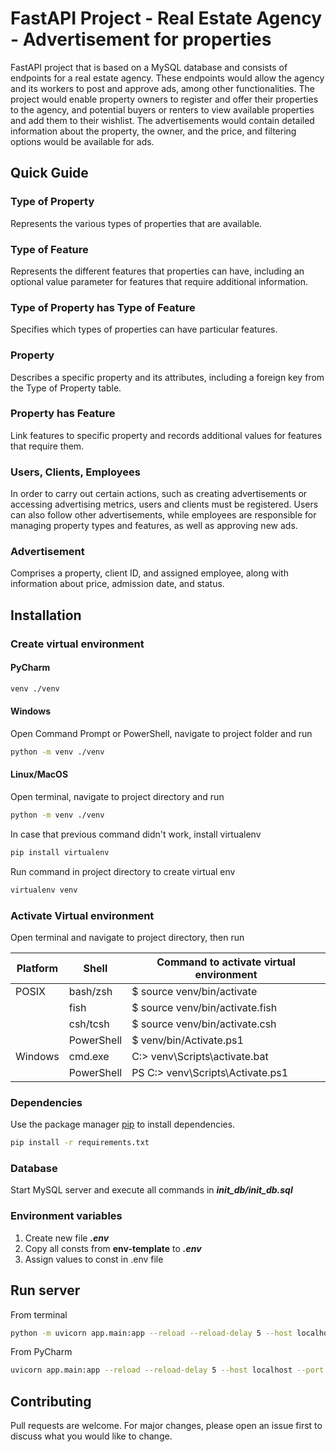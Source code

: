 # FastAPI Project  - Real Estate Agency - Advertisement for properties

FastAPI project that is based on a MySQL database and consists of endpoints for a real estate agency.
These endpoints would allow the agency and its workers to post and approve ads, among other functionalities.
The project would enable property owners to register and offer their properties to the agency,
and potential buyers or renters to view available properties and add them to their wishlist.
The advertisements would contain detailed information about the property, the owner, and the price,
and filtering options would be available for ads.

## Quick Guide

### Type of Property
Represents the various types of properties that are available.

### Type of Feature
Represents the different features that properties can have, including an optional value parameter for features that require additional information.

### Type of Property has Type of Feature
Specifies which types of properties can have particular features.

### Property
Describes a specific property and its attributes, including a foreign key from the Type of Property table.

### Property has Feature
Link features to specific property and records additional values for features that require them.

### Users, Clients, Employees
In order to carry out certain actions, such as creating advertisements or accessing advertising metrics, users and clients must be registered.
Users can also follow other advertisements, while employees are responsible for managing property types and features, as well as approving new ads.

### Advertisement
Comprises a property, client ID, and assigned employee, along with information about price, admission date, and status.

## Installation

### Create virtual environment
#### PyCharm
```bash
venv ./venv
```
#### Windows
Open Command Prompt or PowerShell, navigate to project folder and run
```bash
python -m venv ./venv
```
#### Linux/MacOS
Open terminal, navigate to project directory and run
```bash
python -m venv ./venv
```
In case that previous command didn't work, install virtualenv
```bash
pip install virtualenv
```
Run command in project directory to create virtual env
```bash
virtualenv venv
```
### Activate Virtual environment
Open terminal and navigate to project directory, then run

| Platform | Shell      | Command to activate virtual environment |
|----------|------------|-----------------------------------------|
| POSIX    | bash/zsh   | $ source venv/bin/activate              |
|          | fish       | $ source venv/bin/activate.fish         |
|          | csh/tcsh   | $ source venv/bin/activate.csh          |
|          | PowerShell | $ venv/bin/Activate.ps1                 |
| Windows  | cmd.exe    | C:\> venv\Scripts\activate.bat          |
|          | PowerShell | PS C:\> venv\Scripts\Activate.ps1       |

### Dependencies
Use the package manager [pip](https://pip.pypa.io/en/stable/) to install dependencies.
```bash
pip install -r requirements.txt
```
### Database
Start MySQL server and execute all commands in **_init_db/init_db.sql_**

### Environment variables
1. Create new file **_.env_**
2. Copy all consts from **env-template** to **_.env_**
3. Assign values to const in .env file


## Run server
From terminal
```bash
python -m uvicorn app.main:app --reload --reload-delay 5 --host localhost --port 8000
```
From PyCharm
```bash
uvicorn app.main:app --reload --reload-delay 5 --host localhost --port 8000
```

## Contributing

Pull requests are welcome. For major changes, please open an issue first
to discuss what you would like to change.
